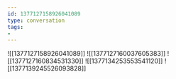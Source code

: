 ```yaml
---
id: 1377127158926041089
type: conversation
tags:
- 
---
```

![[1377127158926041089]]
![[1377127160037605383]]
![[1377127160834531330]]
![[1377134253553541120]]
![[1377139245526093828]]

